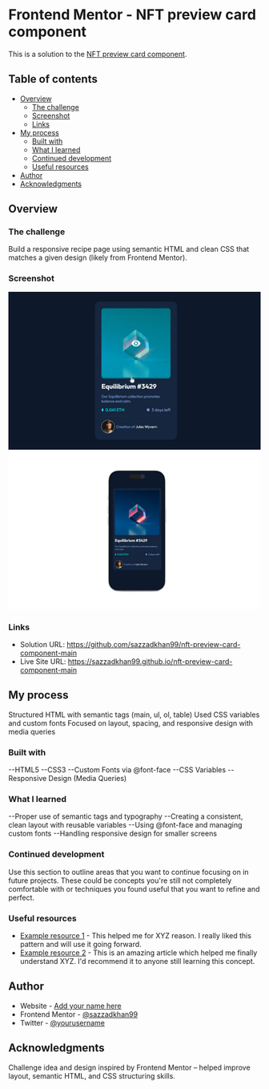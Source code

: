 # Frontend Mentor - NFT preview card component

This is a solution to the [NFT preview card component](https://www.frontendmentor.io/challenges/nft-preview-card-component-SbdUL_w0U/product-preview-card-component-GO7UmttRfa).

## Table of contents

- [Overview](#overview)
  - [The challenge](#the-challenge)
  - [Screenshot](#screenshot)
  - [Links](#links)
- [My process](#my-process)
  - [Built with](#built-with)
  - [What I learned](#what-i-learned)
  - [Continued development](#continued-development)
  - [Useful resources](#useful-resources)
- [Author](#author)
- [Acknowledgments](#acknowledgments)


## Overview

### The challenge

Build a responsive recipe page using semantic HTML and clean CSS that matches a given design (likely from Frontend Mentor).

### Screenshot

![](screenshots/desktop-design.jpg)
![](screenshots/mobile-design.jpg)


### Links

- Solution URL: https://github.com/sazzadkhan99/nft-preview-card-component-main
- Live Site URL: https://sazzadkhan99.github.io/nft-preview-card-component-main

## My process

Structured HTML with semantic tags (main, ul, ol, table)
Used CSS variables and custom fonts
Focused on layout, spacing, and responsive design with media queries

### Built with

--HTML5
--CSS3
--Custom Fonts via @font-face
--CSS Variables
--Responsive Design (Media Queries)

### What I learned

--Proper use of semantic tags and typography
--Creating a consistent, clean layout with reusable variables
--Using @font-face and managing custom fonts
--Handling responsive design for smaller screens


### Continued development

Use this section to outline areas that you want to continue focusing on in future projects. These could be concepts you're still not completely comfortable with or techniques you found useful that you want to refine and perfect.


### Useful resources

- [Example resource 1](https://www.example.com) - This helped me for XYZ reason. I really liked this pattern and will use it going forward.
- [Example resource 2](https://www.example.com) - This is an amazing article which helped me finally understand XYZ. I'd recommend it to anyone still learning this concept.


## Author

- Website - [Add your name here](https://www.your-site.com)
- Frontend Mentor - [@sazzadkhan99](https://www.frontendmentor.io/profile/sazzadkhan99)
- Twitter - [@yourusername](https://www.twitter.com/yourusername)


## Acknowledgments

Challenge idea and design inspired by Frontend Mentor – helped improve layout, semantic HTML, and CSS structuring skills.

